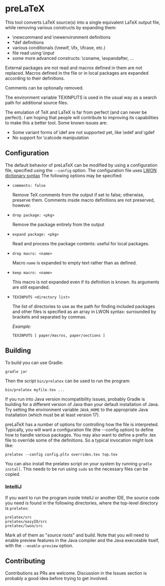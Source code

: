 # preLaTeX

This tool converts LaTeX source(s) into a single equivalent LaTeX output file, while removing various constructs by expanding them:

* \newcommand and \newenvironment definitions
* \*def definitions
* various conditionals (\newif, \ifx, \ifcase, etc.)
* file read using \input
* some more advanced constructs: \csname, \expandafter, ...

External packages are not read and macros defined in them are not replaced. Macros defined in the file
or in local packages are expanded according to their definitions.

Comments can be optionally removed.

The environment variable TEXINPUTS is used  in the usual way as a search path
for additional source files.

The emulation of TeX and LaTeX is far from perfect (and can never be perfect).
I am hoping that people will contribute to improving its capabilities to make
this a better tool. Some known issues are:

* Some variant forms of \def are not supported yet, like \edef and \gdef
* No support for \catcode manipulation

## Configuration

The default behavior of preLaTeX can be modified by using a configuration file, specified using the `--config`
option. The configuration file uses [LWON dictionary syntax](https://github.com/andrewcmyers/lwon)
The following options may be specified:

- `comments: false`

    Remove TeX comments from the output if set to false; otherwise,
    preserve them. Comments inside macro definitions are not preserved,
    however.

- `drop package: <pkg>`

    Remove the package entirely from the output

- `expand package: <pkg>`

    Read and process the package contents: useful for local packages.

- `drop macro: <name>`

    Macro `name` is expanded to empty text rather than as defined.
    
- `keep macro: <name>`

    This macro is not expanded even if its definition is known. Its arguments are still expanded.

- `TEXINPUTS <directory list>`

    The list of directories to use as the path for finding included packages and other files is
    specified as an array in LWON syntax: surrounded by brackets and separated by commas.
 
    *Example:*

    ```
    TEXINPUTS [ paper/macros, paper/sections ]
    ```

## Building

To build you can use Gradle:

    gradle jar

Then the script `bin/prelatex` can be used to run the program:

    bin/prelatex myfile.tex ...

If you run into Java version incompatibility issues, probably Gradle is building for a different version
of Java than your default installation of Java. Try setting the environment variable `JAVA_HOME` to
the appropriate Java installation (which must be at least version 17).

preLaTeX has a number of options for controlling how the file is interpreted. Typically, you
will want a configuration file (the --config option) to define how to handle various packages. You may
also want to define a prefix .tex file to override some of the definitions. So a typical invocation might
look like:

    prelatex --config config.pltx overrides.tex top.tex

You can also install the prelatex script on your system by running `gradle install`. This needs to
be run using `sudo` so the necessary files can be copied.

### IntelliJ

If you want to run the program inside IntellJ or another IDE, the source code
you need is found in the following directories, where the top-level directory
is `prelatex`:

    prelatex/src
    prelatex/easyIO/src
    prelatex/lwon/src

Mark all of them as "source roots" and build. Note that you will need to enable preview features
in the Java compiler and the Java executable itself, with the `--enable-preview` option.

## Contributing

Contributions as PRs are welcome. Discussion in the Issues section is probably a good idea before trying to get involved.

